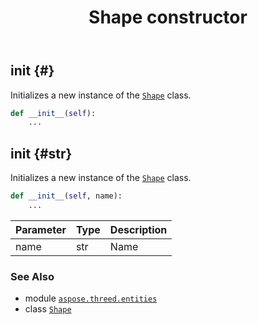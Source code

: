﻿---
title: Shape constructor
second_title: Aspose.3D for Python via .NET API References
description: 
type: docs
weight: 10
url: /python-net/aspose.threed.entities/shape/__init__/
is_root: false
---

## __init__ {#}

Initializes a new instance of the [`Shape`](/3d/python-net/aspose.threed.entities/shape) class.



```python
def __init__(self):
    ...
```




## __init__ {#str}

Initializes a new instance of the [`Shape`](/3d/python-net/aspose.threed.entities/shape) class.



```python
def __init__(self, name):
    ...
```


| Parameter | Type | Description |
| :- | :- | :- |
| name | str | Name |



### See Also
* module [`aspose.threed.entities`](../../)
* class [`Shape`](/3d/python-net/aspose.threed.entities/shape)
